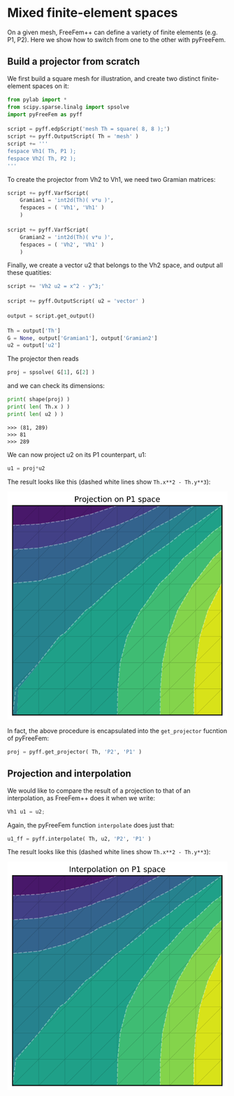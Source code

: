 # Mixed finite-element spaces

On a given mesh, FreeFem++ can define a variety of finite elements (e.g. P1, P2). Here we show how to switch from one to the other with pyFreeFem.

## Build a projector from scratch

We first build a square mesh for illustration, and create two distinct finite-element spaces on it:
```python
from pylab import *
from scipy.sparse.linalg import spsolve
import pyFreeFem as pyff

script = pyff.edpScript('mesh Th = square( 8, 8 );')
script += pyff.OutputScript( Th = 'mesh' )
script += '''
fespace Vh1( Th, P1 );
fespace Vh2( Th, P2 );
'''
```
To create the projector from Vh2 to Vh1, we need two Gramian matrices:
```python
script += pyff.VarfScript(
    Gramian1 = 'int2d(Th)( v*u )',
    fespaces = ( 'Vh1', 'Vh1' )
    )

script += pyff.VarfScript(
    Gramian2 = 'int2d(Th)( v*u )',
    fespaces = ( 'Vh2', 'Vh1' )
    )
```
Finally, we create a vector u2 that belongs to the Vh2 space, and output all these quatities:
```python
script += 'Vh2 u2 = x^2 - y^3;'

script += pyff.OutputScript( u2 = 'vector' )

output = script.get_output()

Th = output['Th']
G = None, output['Gramian1'], output['Gramian2']
u2 = output['u2']
```
The projector then reads
```python
proj = spsolve( G[1], G[2] )
```
and we can check its dimensions:
```python
print( shape(proj) )
print( len( Th.x ) )
print( len( u2 ) )
```
```console
>>> (81, 289)
>>> 81
>>> 289
```
We can now project u2 on its P1 counterpart, u1:
```python
u1 = proj*u2
```
The result looks like this (dashed white lines show `Th.x**2 - Th.y**3`):

![Projection](./../figures/mixed_FE_spaces.svg)

In fact, the above procedure is encapsulated into the `get_projector` fucntion of pyFreeFem:
```python
proj = pyff.get_projector( Th, 'P2', 'P1' )
```

## Projection and interpolation

We would like to compare the result of a projection to that of an interpolation, as FreeFem++ does it when we write:
```c++
Vh1 u1 = u2;
```
Again, the pyFreeFem function `interpolate` does just that:
```python
u1_ff = pyff.interpolate( Th, u2, 'P2', 'P1' )
```
The result looks like this (dashed white lines show `Th.x**2 - Th.y**3`):

![Interpolation](./../figures/mixed_FE_spaces_benchmark.svg)
